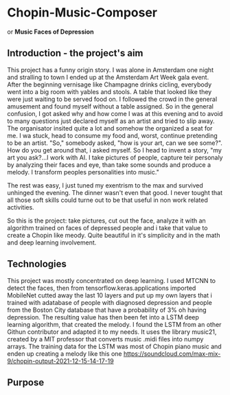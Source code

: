 # Chopin-Music-Composer
or **Music Faces of Depression**



## Introduction - the project's aim

This project has a funny origin story. I was alone in Amsterdam one night and stralling to town I ended up at the Amsterdam Art Week gala event. After the beginning vernisage like Champagne drinks cicling, everybody went into a big room with yables and stools. A table that looked like they were just waiting to be served food on. I followed the crowd in the general amusement and found myself without a table assigned. So in the general confusion, I got asked why and how come I was at this evening and to avoid to many questions just declared myself as an artist and tried to slip away. The organisator insited quite a lot and somehow the organized a seat for me. I wa stuck, head to consume my food and, worst, continue pretending to be an artist. "So," somebody asked, "how is your art, can we see some?". How do you get around that, i asked myself. So I head to invent a story, "my art you ask?...I work with AI. I take pictures of people, capture teir personaly by analyzing their faces and eye, than take some sounds and produce a melody. I transform peoples personalities into music."

The rest was easy, I just tuned my exentrism to the max and survived unhinged the evening. The dinner wasn't even that good. I never tought that all those soft skills could turne out to be that useful in non work related activities. 

So this is the project: take pictures, cut out the face, analyze it with an algorithm trained on faces of depressed people and i take that value to create a Chopin like meody. Quite beautiful in it's simplicity and in the math and deep learning involvement. 

## Technologies

This project was mostly concentrated on deep learning. I used MTCNN to detect the faces, then from tensorflow.keras.applications imported MobileNet cutted away the last 10 layers and put up my own layers that i trained with adatabase of people with diagnosed depression and people from the Boston City database that have a probability of 3% oh having depression. The resulting value has then been fet into a LSTM deep learning algorithm, that created the melody. I found the LSTM from an other Githun contributor and adapted it to my needs. It uses the library music21, created by a MIT professor that converts music .midi files into numpy arrays. The training data for the LSTM was most of Chopin piano music and enden up creating a melody like this one https://soundcloud.com/max-mix-9/chopin-output-2021-12-15-14-17-19

## Purpose






